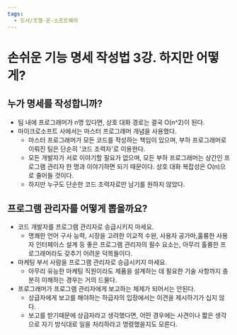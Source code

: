 ```yaml
---
tags:
  - 도서/조엘-온-소프트웨어
---
```


# 손쉬운 기능 명세 작성법 3강. 하지만 어떻게?

## 누가 명세를 작성합니까?

- 팀 내에 프로그래머가 n명 있다면, 상호 대화 경로는 결국 O(n^2)이 된다.
- 마이크로소프트 사에서는 마스터 프로그래머 개념을 사용했다.
  - 마스터 프로그래머가 모든 코드를 작성하는 책임이 있으며, 부하 프로그래머로 이뤄진 팀은 단순히 '코드 조력자'로 이용한다.
  - 모든 개발자가 서로 이야기할 필요가 없으며, 모든 부하 프로그래머는 상간인 프로그램 관리자 한 명과 이야기하면 되기 때문이다. 상호 대화 복잡성은 O(n)으로 줄어들 것이다.
  - 하지만 누구도 단순한 코드 조력자로만 남기를 원하지 않았다.

## 프로그램 관리자를 어떻게 뽑을까요?

- 코드 개발자를 프로그램 관리자로 승급시키지 마세요.
  - 명쾌한 언어 구사 능력, 시장을 고려한 이교적 수완, 사용자 공가마,훌륭한 사용자 인터페이스 설계 등 좋은 프로그램 관리자의 필수 요소는, 아무리 훌륭한 프로그래머라도 갖추기 어려운 덕목들이다.
- 마케팅 부서 사람을 프로그램 관리자로 승급시키지 마세요.
  - 아무리 유능한 마케팅 직원이라도 제품을 설계하는 데 필요한 기술 사항까지 충분히 이해하는 경우는 거의 드물다.
- 프로그래머가 프로그램 관리자에게 보고하는 체제가 되어서는 안된다.
  - 상급자에게 보고를 해야하는 하급자의 입장에서는 이견을 제시하기가 십지 않다.
  - 보고를 받기때문에 상급자라고 생각했다면, 어떤 경우에는 사견이나 짧은 생각으로 자기 방식대로 일을 처리하라고 명령했을지도 모른다.